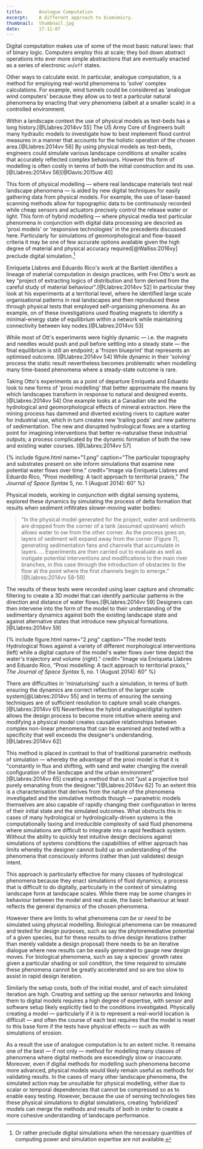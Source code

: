 ```yaml
---
title:      Analogue Computation
excerpt:    A different approach to biomimicry.
thumbnail:  thumbnail.jpg
date:       17-11-07
---
```


Digital computation makes use of some of the most basic natural laws: that of binary logic. Computers employ this at scale; they boil down abstract operations into ever more simple abstractions that are eventually enacted as a series of electronic `on`/`off`  states.

Other ways to calculate exist. In particular, analogue computation, is a method for employing real-world phenomena to 'solve' complex calculations. For example, wind tunnels could be considered as 'analogue wind computers' because they allow us to test a particular natural phenomena by enacting that very phenomena (albeit at a smaller scale) in a controlled environment.

Within a landscape context the use of physical models as test-beds has a long history.[@Llabres:2014vv 55] The US Army Core of Engineers built many hydraulic models to investigate how to best implement flood control measures in a manner that accounts for the holistic operation of the chosen area.[@Llabres:2014vv 56] By using physical models as test-beds, engineers could simulate various landscape conditions at smaller scales that accurately reflected complex behaviours. However this form of modelling is often costly in terms of both the initial construction and its use.[@Llabres:2014vv 56][@Davis:2015uw 40]

This form of physical modelling — where real landscape materials test real landscape phenomena — is aided by new digital techniques for easily gathering data from physical models. For example, the use of laser-based scanning methods allow for topographic data to be continuously recorded while cheap sensors and actuators precisely control the release water or light. This form of hybrid modelling — where physical media test particular phenomena in conjunction with digital data processing are descried as 'proxi models' or 'responsive technologies' in the precedents discussed here. Particularly for simulations of geomorphological and flow-based criteria it may be one of few accurate options available given the high degree of material and physical accuracy required[@Walliss:2016vy] preclude digital simulation.[^preclude]

[^preclude]: Or rather preclude digital simulations when the necessary quantities of computing power and simulation expertise are not available.

Enriqueta Llabres and Eduardo Rico's work at the Bartlett identifies a lineage of material computation in design practices, with Frei Otto's work as key "project of extracting logics of distribution and form derived from the careful study of material behaviour".[@Llabres:2014vv 52] In particular they look at his experiments at a territorial level, where he identified large scale organisational patterns in real landscapes and then reproduced these through physical tests that employed self-organising phenomena. As an example, on of these investigations used floating magnets to identify a minimal-energy state of equilibrium within a network while maintaining connectivity between key nodes.[@Llabres:2014vv 53]

While most of Ott's experiments were highly dynamic — i.e. the magnets and needles would push and pull before settling into a steady state — the final equilibrium is still an  endpoint; a 'frozen blueprint' that represents an optimised outcome. [@Llabres:2014vv 54] While dynamic in their 'solving' process the static result nevertheless becomes problematic when modelling many time-based phenomena where a steady-state outcome is rare.

Taking Otto's experiments as a point of departure Enriqueta and Eduardo look to new forms of 'proxi modelling' that better approximate the means by which landscapes  transform in response to natural and designed events.[@Llabres:2014vv 54] One example looks at a Canadian site and the hydrological and geomorphological effects of mineral extraction. Here the mining process has dammed and diverted existing rivers to capture water for industrial use, which in turn creates new 'trailing pods' and new patterns of sedimentation. The new and disrupted hydrological flows are a starting point for imagining interventions that better re-naturalise these industrial outputs; a process complicated by the dynamic formation of both the new and existing water courses. [@Llabres:2014vv 57]

{% include figure.html name="1.png" caption="The particular topography and substrates present on site inform simulations that examine new potential water flows over time." credit="Image via Enriqueta Llabres and Eduardo Rico, “Proxi modelling: A tacit approach to territorial praxis,” *The Journal of Space Syntax* 5, no. 1 (August 2014): 60" %}

Physical models, working in conjunction with digital sensing systems, explored these dynamics by simulating the process of delta formation that results when sediment infiltrates slower-moving water bodies:

> "In the physical model generated for the project, water and sediments are dropped from the corner of a tank (assumed upstream) which allows water to ow from the other corner. As the process goes on, layers of sediment will expand away from the corner (Figure 7), generating sedimentation fans and channels that accumulate in layers. ... Experiments are then carried out to evaluate as well as instigate potential interventions and modifications to the main river branches, in this case through the introduction of obstacles to the flow at the point where the first channels begin to emerge." [@Llabres:2014vv 58-59]

The results of these tests were recorded using laser capture and chromatic filtering to create a 3D model that can identify particular patterns in the direction and distance of water flows.[@Llabres:2014vv 59] Designers can then intervene into the form of the model to their understanding of the sedimentary dynamics against both the existing landscape state and against alternative states that introduce new physical formations.[@Llabres:2014vv 59]

{% include figure.html name="2.png" caption="The model tests Hydrological flows against a variety of different morphological interventions (left) while a digital capture of the model's water flows over time depict the water's trajectory and volume (right)." credit="Image via Enriqueta Llabres and Eduardo Rico, “Proxi modelling: A tacit approach to territorial praxis,” *The Journal of Space Syntax* 5, no. 1 (August 2014): 60" %}

There are difficulties in 'miniaturising' such a simulation, in terms of both ensuring the dynamics are correct reflection of the larger scale system[@Llabres:2014vv 55] and in terms of ensuring the sensing techniques are of sufficient resolution to capture small scale changes.[@Llabres:2014vv 61] Nevertheless the hybrid analogue/digital system allows the design process to become more intuitive where seeing and modifying a physical model creates causative relationships between complex non-linear phenomena that can be examined and tested with a specificity that well exceeds the designer's understanding.[@Llabres:2014vv 62]

This method is placed in contrast to that of traditional parametric methods of simulation — whereby the advantage of the proxi model is that it is "constantly in flux and shifting, with sand and water changing the overall configuration of the landscape and the urban environment"[@Llabres:2014vv 65] creating a method that is not "just a projective tool purely emanating from the designer."[@Llabres:2014vv 62] To an extent this is a characterisation that derives from the nature of the phenomena investigated and the simulative methods though — parametric models themselves are also capable of rapidly changing their configuration in terms of their initial state and the simulated outcomes. What obstructs this in cases of many hydrological or hydrologically-driven systems is the computationally taxing and irreducible complexity of said fluid phenomena where simulations are difficult to integrate into a rapid feedback system. Without the ability to quickly test intuitive design decisions against simulations of systems conditions the capabilities of either approach has limits whereby the designer cannot build up an understanding of the phenomena that consciously informs (rather than just validates) design intent.

This approach is particularly effective for many classes of hydrological phenomena because they enact simulations of fluid dynamics; a process that is difficult to do digitally, particularly in the context of simulating landscape form at landscape scales. While there may be some changes in behaviour between the model and real scale, the basic behaviour at least reflects the general dynamics of the chosen phenomena.

However there are limits to what phenomena *can be* or *need to be* simulated using physical modelling. Biological phenomena can be measured and tested for design purposes, such as say the phytoremediative potential of a given species, but for these results to drive design iterations (rather than merely validate a design proposal) there needs to be an iterative dialogue where new results can be easily generated to gauge new design moves. For biological phenomena, such as say a species' growth rates given a particular shading or soil condition, the time required to simulate these phenomena cannot be greatly accelerated and so are too slow to assist in rapid design iteration.

Similarly the setup costs, both of the initial model, and of each simulated iteration are high. Creating and setting up the sensor networks and linking them to digital models requires a high degree of expertise, with sensor and software setup likely explicitly tied to the conditions investigated. Physically creating a model — particularly if it is to represent a real-world location is difficult — and often the course of each test requires that the model is reset to this base form if the tests have physical effects — such as with simulations of erosion.

As a result the use of analogue computation is to an extent niche. It remains one of the best — if not only — method for modelling many classes of phenomena where digital methods are exceedingly slow or inaccurate. Moreover, even if digital methods for modelling such phenomena become more advanced, physical models would likely remain useful as methods for validating results. In the cases of many other landscape phenomena, the simulated action may be unsuitable for physical modelling, either due to scalar or temporal dependencies that cannot be compressed so as to enable easy testing. However, because the use of sensing technologies ties these physical simulations to digital simulations, creating 'hybridized' models can merge the methods and results of both in order to create a more cohesive understanding of landscape performance.

